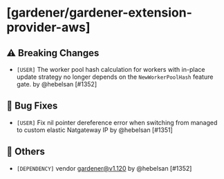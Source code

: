 # [gardener/gardener-extension-provider-aws]

## ⚠️ Breaking Changes

- `[USER]` The worker pool hash calculation for workers with in-place update strategy no longer depends on the `NewWorkerPoolHash` feature gate. by @hebelsan [#1352]
## 🐛 Bug Fixes

- `[USER]` Fix nil pointer dereference error when switching from managed to custom elastic Natgateway IP  by @hebelsan [#1351]
## 🏃 Others

- `[DEPENDENCY]` vendor gardener@v1.120 by @hebelsan [#1352]
